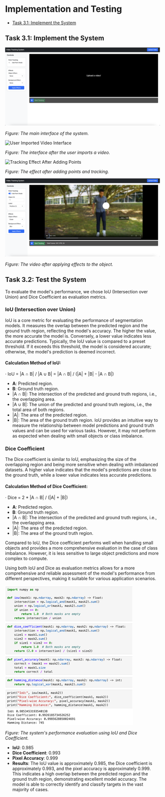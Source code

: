 # Implementation and Testing

- [Task 3.1: Implement the System](#task-3-1-implement-the-system)

## Task 3.1: Implement the System
![System Main Interface](../images/1.png)

*Figure: The main interface of the system.*

![User Imported Video Interface](../images/2.png)

*Figure: The interface after the user imports a video.*

![Tracking Effect After Adding Points](../images/3.png)

*Figure: The effect after adding points and tracking.*

![Video with Object Effects](../images/4.png)

*Figure: The video after applying effects to the object.*

## Task 3.2: Test the System
To evaluate the model's performance, we chose IoU (Intersection over Union) and Dice Coefficient as evaluation metrics.

### IoU (Intersection over Union)
IoU is a core metric for evaluating the performance of segmentation models. It measures the overlap between the predicted region and the ground truth region, reflecting the model's accuracy. The higher the value, the more accurate the model is. Conversely, a lower value indicates less accurate predictions. Typically, the IoU value is compared to a preset threshold. If it exceeds this threshold, the model is considered accurate; otherwise, the model's prediction is deemed incorrect.

#### Calculation Method of IoU:
· IoU = |A ∩ B| / |A ∪ B| = |A ∩ B| / (|A| + |B| - |A ∩ B|)

- **A**: Predicted region.
- **B**: Ground truth region.
- |A ∩ B|: The intersection of the predicted and ground truth regions, i.e., the overlapping area.
- |A ∪ B|: The union of the predicted and ground truth regions, i.e., the total area of both regions.
- |A|: The area of the predicted region.
- |B|: The area of the ground truth region.
IoU provides an intuitive way to measure the relationship between model predictions and ground truth values and can be used for various tasks. However, it may not perform as expected when dealing with small objects or class imbalance.

### Dice Coefficient
The Dice coefficient is similar to IoU, emphasizing the size of the overlapping region and being more sensitive when dealing with imbalanced datasets. A higher value indicates that the model's predictions are close to the ground truth, while a lower value indicates less accurate predictions.

#### Calculation Method of Dice Coefficient:
· Dice = 2 * |A ∩ B| / (|A| + |B|)

- **A**: Predicted region.
- **B**: Ground truth region.
- |A ∩ B|: The intersection of the predicted and ground truth regions, i.e., the overlapping area.
- |A|: The area of the predicted region.
- |B|: The area of the ground truth region.

Compared to IoU, the Dice coefficient performs well when handling small objects and provides a more comprehensive evaluation in the case of class imbalance. However, it is less sensitive to large object predictions and more complex to compute.

Using both IoU and Dice as evaluation metrics allows for a more comprehensive and reliable assessment of the model's performance from different perspectives, making it suitable for various application scenarios.


![The system's performance evaluation](../images/5.png)

*Figure: The system's performance evaluation using IoU and Dice Coefficient.*
- **IoU**: 0.985
- **Dice Coefficient**: 0.993
- **Pixel Accuracy**: 0.999
- **Results**: The IoU value is approximately 0.985, the Dice coefficient is approximately 0.993, and the pixel accuracy is approximately 0.999. This indicates a high overlap between the predicted region and the ground truth region, demonstrating excellent model accuracy. The model is able to correctly identify and classify targets in the vast majority of cases.